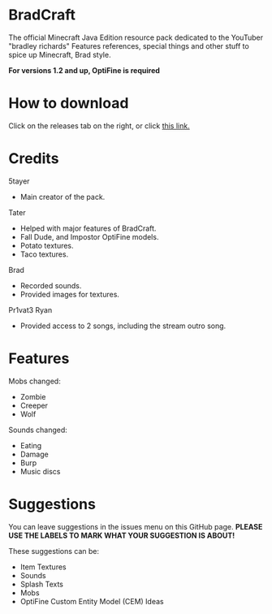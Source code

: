 # BradCraft
The official Minecraft Java Edition resource pack dedicated to the YouTuber "bradley richards" Features references, special things and other stuff to spice up Minecraft, Brad style.

**For versions 1.2 and up, OptiFine is required**

# How to download
Click on the releases tab on the right, or click [this link.](https://github.com/5tayer/Bradley-Richards-Pack/releases)

# Credits
5tayer
- Main creator of the pack.

Tater
- Helped with major features of BradCraft.
- Fall Dude, and Impostor OptiFine models.
- Potato textures.
- Taco textures.

Brad
- Recorded sounds.
- Provided images for textures.

Pr1vat3 Ryan
- Provided access to 2 songs, including the stream outro song.

# Features
Mobs changed:
- Zombie
- Creeper
- Wolf

Sounds changed:
- Eating
- Damage
- Burp
- Music discs


# Suggestions
You can leave suggestions in the issues menu on this GitHub page. **PLEASE USE THE LABELS TO MARK WHAT YOUR SUGGESTION IS ABOUT!** 

These suggestions can be:
- Item Textures
- Sounds
- Splash Texts
- Mobs
- OptiFine Custom Entity Model (CEM) Ideas
